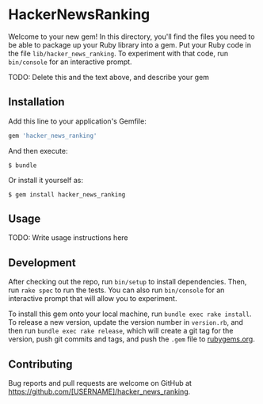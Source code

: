 # HackerNewsRanking

Welcome to your new gem! In this directory, you'll find the files you need to be able to package up your Ruby library into a gem. Put your Ruby code in the file `lib/hacker_news_ranking`. To experiment with that code, run `bin/console` for an interactive prompt.

TODO: Delete this and the text above, and describe your gem

## Installation

Add this line to your application's Gemfile:

```ruby
gem 'hacker_news_ranking'
```

And then execute:

    $ bundle

Or install it yourself as:

    $ gem install hacker_news_ranking

## Usage

TODO: Write usage instructions here

## Development

After checking out the repo, run `bin/setup` to install dependencies. Then, run `rake spec` to run the tests. You can also run `bin/console` for an interactive prompt that will allow you to experiment.

To install this gem onto your local machine, run `bundle exec rake install`. To release a new version, update the version number in `version.rb`, and then run `bundle exec rake release`, which will create a git tag for the version, push git commits and tags, and push the `.gem` file to [rubygems.org](https://rubygems.org).

## Contributing

Bug reports and pull requests are welcome on GitHub at https://github.com/[USERNAME]/hacker_news_ranking.

